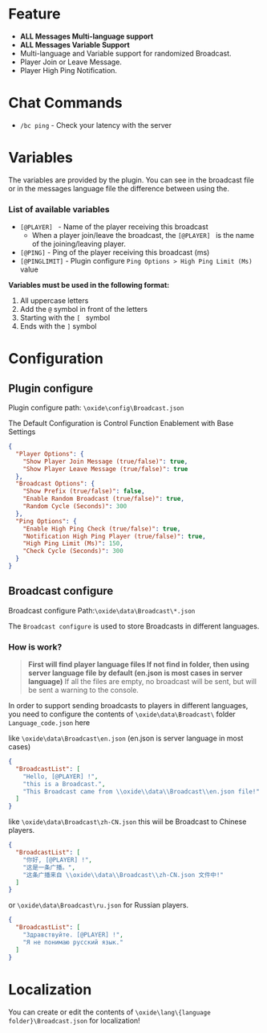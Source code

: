 # Feature
* **ALL Messages Multi-language support**
* **ALL Messages Variable Support**
* Multi-language and Variable support for randomized Broadcast.
* Player Join or Leave Message.
* Player High Ping Notification.

# Chat Commands

* `/bc ping` - Check your latency with the server

# Variables

The variables are provided by the plugin.
You can see in the broadcast file or in the messages language file the difference between using the.

### List of available variables

* `[@PLAYER] ` - Name of the player receiving this broadcast
  * When a player join/leave the broadcast, the `[@PLAYER] ` is the name of the joining/leaving player.
* `[@PING]` -  Ping of the player receiving this broadcast (ms)
* `[@PINGLIMIT]` - Plugin configure `Ping Options > High Ping Limit (Ms)` value

**Variables must be used in the following format:**

1. All uppercase letters
2. Add the `@` symbol in front of the letters
3. Starting with the `[ ` symbol
4. Ends with the `]` symbol

# Configuration

## Plugin configure

Plugin configure path: `\oxide\config\Broadcast.json`

The Default Configuration is Control Function Enablement with Base Settings

```json
{
  "Player Options": {
    "Show Player Join Message (true/false)": true,
    "Show Player Leave Message (true/false)": true
  },
  "Broadcast Options": {
    "Show Prefix (true/false)": false,
    "Enable Random Broadcast (true/false)": true,
    "Random Cycle (Seconds)": 300
  },
  "Ping Options": {
    "Enable High Ping Check (true/false)": true,
    "Notification High Ping Player (true/false)": true,
    "High Ping Limit (Ms)": 150,
    "Check Cycle (Seconds)": 300
  }
}
```

## Broadcast configure

Broadcast configure Path:`\oxide\data\Broadcast\*.json`

The `Broadcast configure` is used to store Broadcasts in different languages.

### How is work?

> **First will find player language files If not find in folder, then using server language file by default (en.json is most cases in server language)**
> If all the files are empty, no broadcast will be sent, but will be sent a warning to the console.

In order to support sending broadcasts to players in different languages,
you need to configure the contents of `\oxide\data\Broadcast\` folder `Language_code.json` here

like `\oxide\data\Broadcast\en.json` (en.json is server language in most cases)
```json
{
  "BroadcastList": [
    "Hello, [@PLAYER] !",
    "this is a Broadcast.",
    "This Broadcast came from \\oxide\\data\\Broadcast\\en.json file!"
  ]
}
```

like `\oxide\data\Broadcast\zh-CN.json` this wiil be Broadcast to Chinese players.
```json
{
  "BroadcastList": [
    "你好, [@PLAYER] !",
    "这是一条广播。",
    "这条广播来自 \\oxide\\data\\Broadcast\\zh-CN.json 文件中!"
  ]
}
```

or `\oxide\data\Broadcast\ru.json` for Russian players.

```json
{
  "BroadcastList": [
    "Здравствуйте. [@PLAYER] !",
    "Я не понимаю русский язык."
  ]
}
```

# Localization

You can create or edit the contents of `\oxide\lang\{language folder}\Broadcast.json` for localization!
